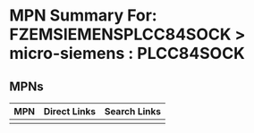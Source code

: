 



# MPN Summary For: FZEMSIEMENSPLCC84SOCK > micro-siemens : PLCC84SOCK

## MPNs
  

|MPN|Direct Links|Search Links|
| :--- | :--- | :--- |
||||
